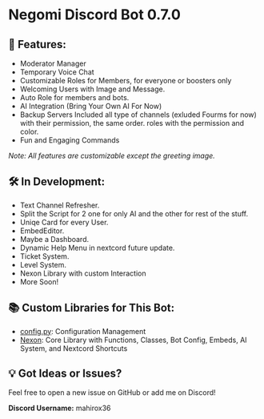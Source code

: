 # Negomi Discord Bot 0.7.0

## 🚀 Features:

- Moderator Manager
- Temporary Voice Chat
- Customizable Roles for Members, for everyone or boosters only
- Welcoming Users with Image and Message.
- Auto Role for members and bots.
- AI Integration (Bring Your Own AI For Now)
- Backup Servers Included all type of channels (exluded Fourms for now) with their permission, the same order. roles with the permission and color.
- Fun and Engaging Commands

*Note: All features are customizable except the greeting image.*

## 🛠️ In Development:

* Text Channel Refresher.
* Split the Script for 2 one for only AI and the other for rest of the stuff.
* Uniqe Card for every User.
* EmbedEditor.
* Maybe a Dashboard.
* Dynamic Help Menu in nextcord future update.
* Ticket System.
* Level System.
* Nexon Library with custom Interaction
* More Soon!

## 📚 Custom Libraries for This Bot:

- [config.py](https://github.com/mahirox36/Negomi/blob/main/modules/config.py): Configuration Management
- [Nexon](https://github.com/mahirox36/Negomi/blob/main/modules/Nexon/): Core Library with Functions, Classes, Bot Config, Embeds, AI System, and Nextcord Shortcuts

## 💡 Got Ideas or Issues?

Feel free to open a new issue on GitHub or add me on Discord!

**Discord Username:** mahirox36
